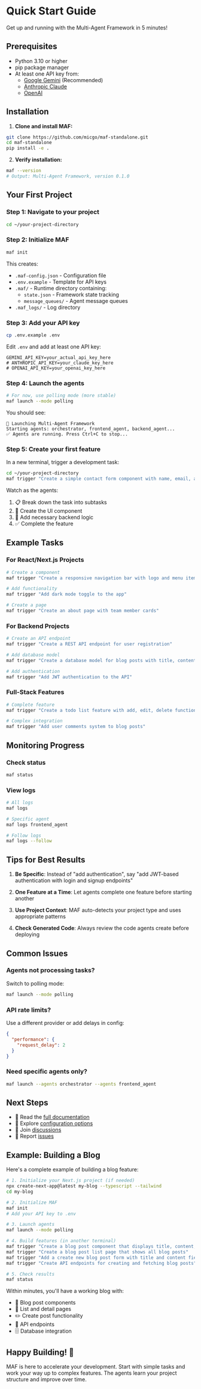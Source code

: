 # Quick Start Guide

Get up and running with the Multi-Agent Framework in 5 minutes!

## Prerequisites

- Python 3.10 or higher
- pip package manager
- At least one API key from:
  - [Google Gemini](https://makersuite.google.com/app/apikey) (Recommended)
  - [Anthropic Claude](https://console.anthropic.com/)
  - [OpenAI](https://platform.openai.com/api-keys)

## Installation

1. **Clone and install MAF:**
```bash
git clone https://github.com/micgo/maf-standalone.git
cd maf-standalone
pip install -e .
```

2. **Verify installation:**
```bash
maf --version
# Output: Multi-Agent Framework, version 0.1.0
```

## Your First Project

### Step 1: Navigate to your project
```bash
cd ~/your-project-directory
```

### Step 2: Initialize MAF
```bash
maf init
```

This creates:
- `.maf-config.json` - Configuration file
- `.env.example` - Template for API keys
- `.maf/` - Runtime directory containing:
  - `state.json` - Framework state tracking
  - `message_queues/` - Agent message queues
- `.maf_logs/` - Log directory

### Step 3: Add your API key
```bash
cp .env.example .env
```

Edit `.env` and add at least one API key:
```env
GEMINI_API_KEY=your_actual_api_key_here
# ANTHROPIC_API_KEY=your_claude_key_here
# OPENAI_API_KEY=your_openai_key_here
```

### Step 4: Launch the agents
```bash
# For now, use polling mode (more stable)
maf launch --mode polling
```

You should see:
```
🚀 Launching Multi-Agent Framework
Starting agents: orchestrator, frontend_agent, backend_agent...
✅ Agents are running. Press Ctrl+C to stop...
```

### Step 5: Create your first feature
In a new terminal, trigger a development task:
```bash
cd ~/your-project-directory
maf trigger "Create a simple contact form component with name, email, and message fields"
```

Watch as the agents:
1. 📋 Break down the task into subtasks
2. 🎨 Create the UI component
3. 🔧 Add necessary backend logic
4. ✅ Complete the feature

## Example Tasks

### For React/Next.js Projects
```bash
# Create a component
maf trigger "Create a responsive navigation bar with logo and menu items"

# Add functionality
maf trigger "Add dark mode toggle to the app"

# Create a page
maf trigger "Create an about page with team member cards"
```

### For Backend Projects
```bash
# Create an API endpoint
maf trigger "Create a REST API endpoint for user registration"

# Add database model
maf trigger "Create a database model for blog posts with title, content, and author"

# Add authentication
maf trigger "Add JWT authentication to the API"
```

### Full-Stack Features
```bash
# Complete feature
maf trigger "Create a todo list feature with add, edit, delete functionality"

# Complex integration
maf trigger "Add user comments system to blog posts"
```

## Monitoring Progress

### Check status
```bash
maf status
```

### View logs
```bash
# All logs
maf logs

# Specific agent
maf logs frontend_agent

# Follow logs
maf logs --follow
```

## Tips for Best Results

1. **Be Specific**: Instead of "add authentication", say "add JWT-based authentication with login and signup endpoints"

2. **One Feature at a Time**: Let agents complete one feature before starting another

3. **Use Project Context**: MAF auto-detects your project type and uses appropriate patterns

4. **Check Generated Code**: Always review the code agents create before deploying

## Common Issues

### Agents not processing tasks?
Switch to polling mode:
```bash
maf launch --mode polling
```

### API rate limits?
Use a different provider or add delays in config:
```json
{
  "performance": {
    "request_delay": 2
  }
}
```

### Need specific agents only?
```bash
maf launch --agents orchestrator --agents frontend_agent
```

## Next Steps

- 📖 Read the [full documentation](https://github.com/micgo/maf-standalone/wiki)
- 🔧 Explore [configuration options](https://github.com/micgo/maf-standalone/wiki/Configuration)
- 🤝 Join [discussions](https://github.com/micgo/maf-standalone/discussions)
- 🐛 Report [issues](https://github.com/micgo/maf-standalone/issues)

## Example: Building a Blog

Here's a complete example of building a blog feature:

```bash
# 1. Initialize your Next.js project (if needed)
npx create-next-app@latest my-blog --typescript --tailwind
cd my-blog

# 2. Initialize MAF
maf init
# Add your API key to .env

# 3. Launch agents
maf launch --mode polling

# 4. Build features (in another terminal)
maf trigger "Create a blog post component that displays title, content, author, and date"
maf trigger "Create a blog post list page that shows all blog posts"
maf trigger "Add a create new blog post form with title and content fields"
maf trigger "Create API endpoints for creating and fetching blog posts"

# 5. Check results
maf status
```

Within minutes, you'll have a working blog with:
- 📝 Blog post components
- 📄 List and detail pages  
- ✏️ Create post functionality
- 🔌 API endpoints
- 🗄️ Database integration

## Happy Building! 🚀

MAF is here to accelerate your development. Start with simple tasks and work your way up to complex features. The agents learn your project structure and improve over time.